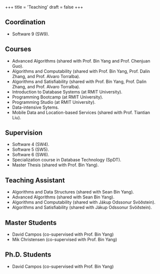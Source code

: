 +++
title = 'Teaching'
draft = false
+++

<!-- # Teaching -->
## Coordination
- Software 9 (SW9).

## Courses
- Advanced Algorithms (shared with Prof. Bin Yang and Prof. Chenjuan Guo).
- Algorithms and Computability (shared with Prof. Bin Yang, Prof. Dalin Zhang, and Prof. Alvaro Torralba).
- Algorithms and Satisfiability (shared with Prof. Bin Yang, Prof. Dalin Zhang, and Prof. Alvaro Torralba).
- Introduction to Database Systems (at RMIT University).
- Programming Bootcamp (at RMIT University).
- Programming Studio (at RMIT University).
- Data-intensive Sytems.
- Mobile Data and Location-based Services (shared with Prof. Tiantian Liu).

## Supervision
- Software 4 (SW4).
- Software 5 (SW5).
- Software 6 (SW6).
- Specialization course in Database Technology (SpDT).
- Master Thesis (shared with Prof. Bin Yang).

## Teaching Assistant
- Algorithms and Data Structures (shared with Sean Bin Yang).
- Advanced Algorithms (shared with Sean Bin Yang).
- Algorithms and Computability (shared with Jákup Odssonur Svöðstein).
- Algorithms and Satisfiability (shared with Jákup Odssonur Svöðstein).

## Master Students
- David Campos (co-supervised with Prof. Bin Yang)
- Mik Christensen (co-supervised with Prof. Bin Yang)

## Ph.D. Students
- David Campos (co-supervised with Prof. Bin Yang)